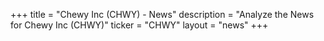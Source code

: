 +++
title = "Chewy Inc (CHWY) - News"
description = "Analyze the News for Chewy Inc (CHWY)"
ticker = "CHWY"
layout = "news"
+++

